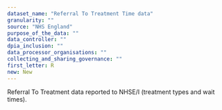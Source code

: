 ```yaml
---
dataset_name: "Referral To Treatment Time data"
granularity: ""
source: "NHS England"
purpose_of_the_data: ""
data_controller: ""
dpia_inclusion: ""
data_processor_organisations: ""
collecting_and_sharing_governance: ""
first_letter: R
new: New
---
```

Referral To Treatment data reported to NHSE/I  (treatment types and wait times).